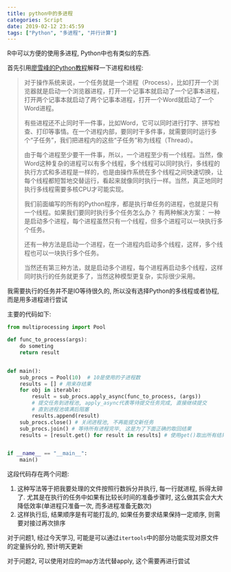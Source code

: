 ```yaml
---
title: python中的多进程
categories: Script
date: 2019-02-12 23:45:59
tags: ["Python", "多进程", "并行计算"]
---
```


R中可以方便的使用多进程, Python中也有类似的东西.
<!-- 摘要部分 -->
<!-- more -->
首先引用[廖雪峰的Python教程](https://www.liaoxuefeng.com/wiki/0014316089557264a6b348958f449949df42a6d3a2e542c000/0014319272686365ec7ceaeca33428c914edf8f70cca383000)解释一下进程和线程:

> 对于操作系统来说，一个任务就是一个进程（Process），比如打开一个浏览器就是启动一个浏览器进程，打开一个记事本就启动了一个记事本进程，打开两个记事本就启动了两个记事本进程，打开一个Word就启动了一个Word进程。
>
> 有些进程还不止同时干一件事，比如Word，它可以同时进行打字、拼写检查、打印等事情。在一个进程内部，要同时干多件事，就需要同时运行多个“子任务”，我们把进程内的这些“子任务”称为线程（Thread）。
>
> 由于每个进程至少要干一件事，所以，一个进程至少有一个线程。当然，像Word这种复杂的进程可以有多个线程，多个线程可以同时执行，多线程的执行方式和多进程是一样的，也是由操作系统在多个线程之间快速切换，让每个线程都短暂地交替运行，看起来就像同时执行一样。当然，真正地同时执行多线程需要多核CPU才可能实现。
>
> 我们前面编写的所有的Python程序，都是执行单任务的进程，也就是只有一个线程。如果我们要同时执行多个任务怎么办？
> 有两种解决方案：
> 一种是启动多个进程，每个进程虽然只有一个线程，但多个进程可以一块执行多个任务。
> 
> 还有一种方法是启动一个进程，在一个进程内启动多个线程，这样，多个线程也可以一块执行多个任务。
> 
> 当然还有第三种方法，就是启动多个进程，每个进程再启动多个线程，这样同时执行的任务就更多了，当然这种模型更复杂，实际很少采用。

我需要执行的任务并不是IO等待很久的, 所以没有选择Python的多线程或者协程, 而是用多进程进行尝试

主要的代码如下:

```python
from multiprocessing import Pool

def func_to_process(args):
    do someting
    return result


def main():
    sub_procs = Pool(10)  # 10是使用的子进程数
    results = [] # 用来存结果
    for obj in iterable:
        result = sub_procs.apply_async(func_to_process, (args))
        # 提交任务到进程池, apply_async代表等待提交任务完成, 直接继续提交
        # 直到进程池填满后阻塞
        results.append(result)
    sub_procs.close() # 关闭进程池, 不再能提交新任务
    sub_procs.join() # 等待所有进程完毕, 这是为了下面正确的取回结果
    results = [result.get() for result in results] # 使用get()取出所有结果


if __name__ == "__main__":
    main()
```

这段代码存在两个问题:

1. 这种写法等于把我要处理的文件按照行数拆分并执行, 每一行就进程, 拆得太碎了. 尤其是在执行的任务中如果有比较长时间的准备步骤时, 这么做其实会大大降低效率(单进程只准备一次, 而多进程准备无数次)
2. 这样执行后, 结果顺序是有可能打乱的, 如果任务要求结果保持一定顺序, 则需要对接过再次排序

对于问题1, 经过今天学习, 可能是可以通过`itertools`中的部分功能实现对原文件的定量拆分的, 预计明天更新

对于问题2, 可以使用对应的map方法代替apply, 这个需要再进行尝试